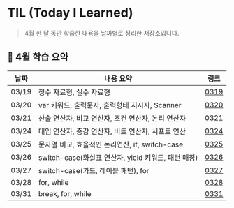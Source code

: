 # TIL (Today I Learned)

> 4월 한 달 동안 학습한 내용을 날짜별로 정리한 저장소입니다.

## 📅 4월 학습 요약

| 날짜 | 내용 요약 | 링크 |
|------|-----------|------|
| 03/19 | 정수 자료형, 실수 자료형 | [0319](./0319) |
| 03/20 | var 키워드, 출력문자, 출력형태 지시자, Scanner | [0320](./0320) |
| 03/21 | 산술 연산자, 비교 연산자, 조건 연산자, 논리 연산자 | [0321](./0321) |
| 03/24 | 대입 연산자, 증감 연산자, 비트 연산자, 시프트 연산 | [0324](./0324) |
| 03/25 | 문자열 비교, 효율적인 논리연산, if, switch-case | [0325](./0325) |
| 03/26 | switch-case(화살표 연산자, yield 키워드, 패턴 매칭) | [0326](./0326) |
| 03/27 | switch-case(가드, 레이블 패턴), for | [0327](./0327) |
| 03/28 | for, while | [0328](./0328) |
| 03/31 | break, for, while | [0331](./0331) |

